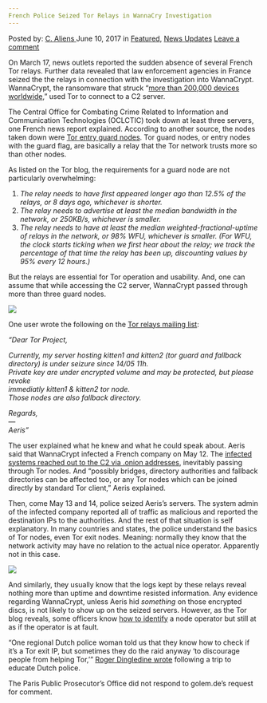 ```yaml
---
French Police Seized Tor Relays in WannaCry Investigation
---
```

<article class="post-listing post-20529 post type-post status-publish format-standard has-post-thumbnail hentry category-deepdot-news category-news-updates tag-french tag-investigation tag-police tag-relays tag-seized tag-tor tag-wannacry">
    <div class="post-inner">
        <span>Posted by: <a href="https://www.deepdotweb.com/author/caliens/" title="">C. Aliens </a></span>
    <span>June 10, 2017</span>
    <span>in <a href="https://www.deepdotweb.com/category/deepdot-news/" rel="category tag">Featured</a>, <a href="https://www.deepdotweb.com/category/news-updates/" rel="category tag">News Updates</a></span>
    <span><a href="https://www.deepdotweb.com/2017/06/10/french-police-seized-tor-relays-wannacry-investigation/#respond">Leave a comment</a></span>
    </p>
    <div class="clear"></div>
    <div class="entry">
    <p>On March 17, news outlets reported the sudden absence of several French Tor relays. Further data revealed that law enforcement agencies in France seized the the relays in connection with the investigation into WannaCrypt. WannaCrypt, the ransomware that struck “<a href="https://www.golem.de/news/wanna-cry-mehrere-tor-server-in-frankreich-beschlagnahmt-1705-127905.html">more than 200,000 devices worldwide</a>,” used Tor to connect to a C2 server.</p>
    <p>The Central Office for Combating Crime Related to Information and Communication Technologies (OCLCTIC) took down at least three servers, one French news report explained. According to another source, the nodes taken down were <a href="https://www.deepdotweb.com/tag/tor/">Tor entry guard nodes</a>. Tor guard nodes, or entry nodes with the guard flag, are basically a relay that the Tor network trusts more so than other nodes.</p>
    <p>As listed on the Tor blog, the requirements for a guard node are not particularly overwhelming:</p>
    <ol>
    <li><em>The relay needs to have first appeared longer ago than 12.5% of the relays, or 8 days ago, whichever is shorter.</em></li>
    <li><em>The relay needs to advertise at least the median bandwidth in the network, or 250KB/s, whichever is smaller.</em></li>
    <li><em>The relay needs to have at least the median weighted-fractional-uptime of relays in the network, or 98% WFU, whichever is smaller. (For WFU, the clock starts ticking when we first hear about the relay; we track the percentage of that time the relay has been up, discounting values by 95% every 12 hours.)</em></li>
    </ol>
    <p>But the relays are essential for Tor operation and usability. And, one can assume that while accessing the C2 server, WannaCrypt passed through more than three guard nodes.</p>
    <p><img class="wp-image-20530 aligncenter" src="https://www.deepdotweb.com/wp-content/uploads/2017/06/word-image-41.jpeg" srcset="https://www.deepdotweb.com/wp-content/uploads/2017/06/word-image-41.jpeg 800w, https://www.deepdotweb.com/wp-content/uploads/2017/06/word-image-41-300x204.jpeg 300w" sizes="(max-width: 800px) 100vw, 800px" /></p>
    <p>One user wrote the following on the <a href="https://lists.torproject.org/pipermail/tor-relays/2017-May/012334.html">Tor relays mailing list</a>:</p>
    <p><em>“Dear Tor Project,</p>
    <p>Currently, my server hosting kitten1 and kitten2 (tor guard and fallback<br />
    directory) is under seizure since 14/05 11h.<br />
    Private key are under encrypted volume and may be protected, but please revoke<br />
    immediatly kitten1 &amp; kitten2 tor node.<br />
    Those nodes are also fallback directory.</p>
    <p>Regards,<br />
    &#8212;<br />
    Aeris”</em></p>
    <p>The user explained what he knew and what he could speak about. Aeris said that WannaCrypt infected a French company on May 12. The <a href="https://www.deepdotweb.com/2017/05/13/ransomeware-hackers-launch-global-assault/">infected systems reached out to the C2 via .onion addresses</a>, inevitably passing through Tor nodes. And “possibly bridges, directory authorities and fallback directories can be affected too, or any Tor nodes which can be joined directly by standard Tor client,” Aeris explained.</p>
    <p>Then, come May 13 and 14, police seized Aeris&#8217;s servers. The system admin of the infected company reported all of traffic as malicious and reported the destination IPs to the authorities. And the rest of that situation is self explanatory. In many countries and states, the police understand the basics of Tor nodes, even Tor exit nodes. Meaning: normally they know that the network activity may have no relation to the actual nice operator. Apparently not in this case.</p>
    <p><img class="wp-image-20531 aligncenter" src="https://www.deepdotweb.com/wp-content/uploads/2017/06/word-image-42.jpeg" srcset="https://www.deepdotweb.com/wp-content/uploads/2017/06/word-image-42.jpeg 620w, https://www.deepdotweb.com/wp-content/uploads/2017/06/word-image-42-300x160.jpeg 300w" sizes="(max-width: 620px) 100vw, 620px" /></p>
    <p>And similarly, they usually know that the logs kept by these relays reveal nothing more than uptime and downtime resisted information. Any evidence regarding WannaCrypt, unless Aeris hid <em>something</em> on those encrypted discs, is not likely to show up on the seized servers. However, as the Tor blog reveals, some officers know <a href="https://www.deepdotweb.com/tag/analysis/">how to identify</a> a node operator but still at as if the operator is at fault.</p>
    <p>“One regional Dutch police woman told us that they know how to check if it&#8217;s a Tor exit IP, but sometimes they do the raid anyway ‘to discourage people from helping Tor,’” <a href="https://blog.torproject.org/blog/trip-report-tor-trainings-dutch-and-belgian-police">Roger Dingledine wrote</a> following a trip to educate Dutch police.</p>
    <p>The Paris Public Prosecutor&#8217;s Office did not respond to golem.de’s request for comment.</p>
    </div>
    <span style="display:none"><a href="https://www.deepdotweb.com/tag/french/" rel="tag">french</a> <a href="https://www.deepdotweb.com/tag/investigation/" rel="tag">investigation</a> <a href="https://www.deepdotweb.com/tag/police/" rel="tag">police</a> <a href="https://www.deepdotweb.com/tag/relays/" rel="tag">relays</a> <a href="https://www.deepdotweb.com/tag/seized/" rel="tag">seized</a> <a href="https://www.deepdotweb.com/tag/tor/" rel="tag">tor</a> <a href="https://www.deepdotweb.com/tag/wannacry/" rel="tag">wannacry</a></span> <span style="display:none" class="updated">2017-06-10</span>
    <div style="display:none" class="vcard author" itemprop="author" itemscope itemtype="http://schema.org/Person"><strong class="fn" itemprop="name"><a href="https://www.deepdotweb.com/author/caliens/" title="Posts by C. Aliens" rel="author">C. Aliens</a></strong></div>
    </div>
</article>

